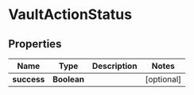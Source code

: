 

# VaultActionStatus


## Properties

| Name | Type | Description | Notes |
|------------ | ------------- | ------------- | -------------|
|**success** | **Boolean** |  |  [optional] |



